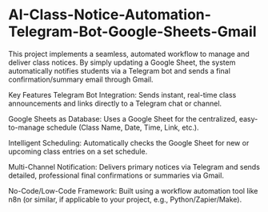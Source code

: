 # AI-Class-Notice-Automation-Telegram-Bot-Google-Sheets-Gmail
This project implements a seamless, automated workflow to manage and deliver class notices. By simply updating a Google Sheet, the system automatically notifies students via a Telegram bot and sends a final confirmation/summary email through Gmail.

Key Features
Telegram Bot Integration: Sends instant, real-time class announcements and links directly to a Telegram chat or channel.

Google Sheets as Database: Uses a Google Sheet for the centralized, easy-to-manage schedule (Class Name, Date, Time, Link, etc.).

Intelligent Scheduling: Automatically checks the Google Sheet for new or upcoming class entries on a set schedule.

Multi-Channel Notification: Delivers primary notices via Telegram and sends detailed, professional final confirmations or summaries via Gmail.

No-Code/Low-Code Framework: Built using a workflow automation tool like n8n (or similar, if applicable to your project, e.g., Python/Zapier/Make).
